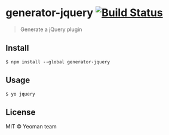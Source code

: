 # generator-jquery [![Build Status](https://travis-ci.org/yeoman/generator-jquery.svg?branch=master)](https://travis-ci.org/yeoman/generator-jquery)

> Generate a jQuery plugin


## Install

```
$ npm install --global generator-jquery
```


## Usage

```
$ yo jquery
```


## License

MIT © Yeoman team
